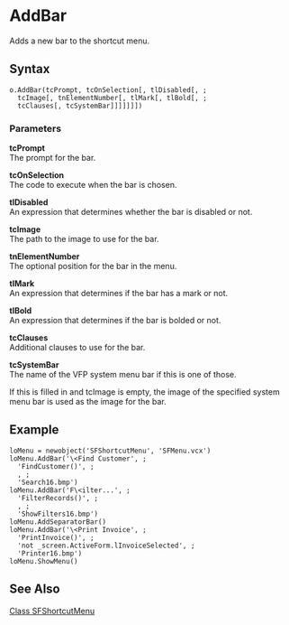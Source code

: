 ﻿# AddBar

Adds a new bar to the shortcut menu.

## Syntax

```foxpro
o.AddBar(tcPrompt, tcOnSelection[, tlDisabled[, ;
  tcImage[, tnElementNumber[, tlMark[, tlBold[, ;
  tcClauses[, tcSystemBar]]]]]]])
```

### Parameters

**tcPrompt**  
The prompt for the bar.

**tcOnSelection**  
The code to execute when the bar is chosen.

**tlDisabled**  
An expression that determines whether the bar is disabled or not.

**tcImage**  
The path to the image to use for the bar.

**tnElementNumber**  
The optional position for the bar in the menu.

**tlMark**  
An expression that determines if the bar has a mark or not.

**tlBold**  
An expression that determines if the bar is bolded or not.

**tcClauses**  
Additional clauses to use for the bar.

**tcSystemBar**  
The name of the VFP system menu bar if this is one of those.

If this is filled in and tcImage is empty, the image of the specified system menu bar is used as the image for the bar.

## Example

```foxpro
loMenu = newobject('SFShortcutMenu', 'SFMenu.vcx')
loMenu.AddBar('\<Find Customer', ;
  'FindCustomer()', ;
  , ;
  'Search16.bmp')
loMenu.AddBar('F\<ilter...', ;
  'FilterRecords()', ;
  , ;
  'ShowFilters16.bmp')
loMenu.AddSeparatorBar()
loMenu.AddBar('\<Print Invoice', ;
  'PrintInvoice()', ;
  'not _screen.ActiveForm.lInvoiceSelected', ;
  'Printer16.bmp')
loMenu.ShowMenu()
```

## See Also
[Class SFShortcutMenu](Class%20SFShortcutMenu.md)
